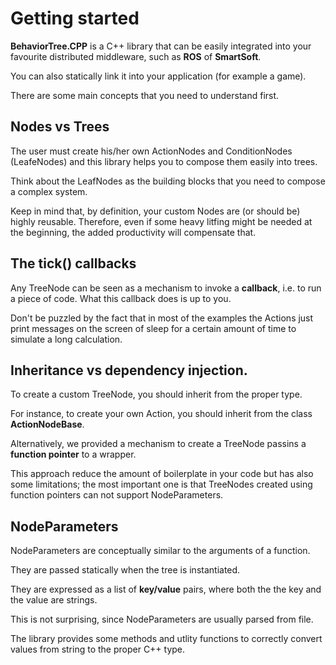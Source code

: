 # Getting started

__BehaviorTree.CPP__ is a C++ library that can be easily integrated into
your favourite distributed middleware, such as __ROS__ of __SmartSoft__.

You can also statically link it into your application (for example a game).

There are some main concepts  that you need to understand first.

## Nodes vs Trees

The user must create his/her own ActionNodes and ConditionNodes (LeafeNodes) and this 
library helps you to compose them easily into trees. 

Think about the LeafNodes as the building blocks that you need to compose
a complex system.

Keep in mind that, by definition, your custom Nodes are (or should be) highly reusable.
Therefore, even if some heavy litfing might be needed at the beginning,
the added productivity will compensate that.  


## The tick() callbacks

Any TreeNode can be seen as a mechanism to invoke a __callback__, i.e. to 
run a piece of code. What this callback does is up to you.

Don't be puzzled by the fact that in most of the examples the Actions just
print messages on the screen of sleep for a certain amount of time to simulate
a long calculation.

## Inheritance vs dependency injection.

To create a custom TreeNode, you should inherit from the proper type.

For instance, to create your own Action, you should inherit from the 
class __ActionNodeBase__. 

Alternatively, we provided a mechanism to create a TreeNode passins a 
__function pointer__ to a wrapper.

This approach reduce the amount of boilerplate in your code but has also 
some limitations; the most important one is that TreeNodes created using 
function pointers can not support NodeParameters.

## NodeParameters

NodeParameters are conceptually similar to the arguments of a function.

They are passed statically when the tree is instantiated.

They are expressed as a list of __key/value__ pairs, where both the the
key and the value are strings.

This is not surprising, since NodeParameters are usually parsed from file.

The library provides some methods and utlity functions to correctly convert
values from string to the proper C++ type.  

